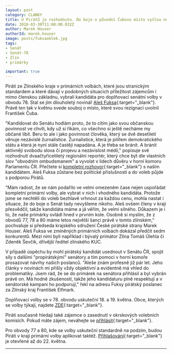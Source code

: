 ```yaml
---
layout: post
category: CLANKY
title: U Pirátů je rozhodnuto. Do boje o původní Čubovo místo vyšlou novináře Fuksu
date: 2018-03-30T11:00:00.032Z
author: Marek Houser
authorId: marek.houser
image: posts/fuksaoblek.jpg
tags: 
- Senát
- Senát-78
- Zlín
- primárky

important: true
---
```

Piráti ze Zlínského kraje v primárních volbách, které jsou stranickým standardem a které dávají v podobných situacích příležitost zájemcům i mimo členskou základnu, vybrali kandidáta pro doplňovací senátní volby v obvodu 78. Stal se jím dlouholetý novinář [Aleš Fuksa](https://www.alesfuksa.cz){:target="_blank"}. Právě ten tak v květnu svede souboj o místo, které svou rezignací uvolnil František Čuba.

"Kandidovat do Senátu hodlám proto, že to cítím jako svou občanskou povinnost ve chvíli, kdy už si říkám, co všechno si ještě necháme my občané líbit. Beru to ale i jako povinnost člověka, který se dvě desetiletí věnuje nezávislé žurnalistice. Žurnalistice, která je pilířem demokratického státu a která je nyní stále častěji napadána. A je třeba se bránit. A bránit aktivněji svobodu slova či projevu a nezávislost médií," popisuje své rozhodnutí dvaačtyřicetiletý regionální reportér, který chce být dle vlastních slov "obvodním ombudsmanem" a vyvolat v lidech důvěru v horní komoru Parlamentu ČR. Přečtete si [kompletní rozhovor](https://zlinsky.pirati.cz/aktuality/rozhovor-s-kandidatem-alesem-fuksou.html){:target="_blank"} s naším kandidátem. Aleš Fuksa zůstane bez politické přislušnosti a do voleb půjde s podporou Pirátů.

"Mám radost, že se nám podařilo ve velmi omezeném čase nejen uspořádat kompletní primární volby, ale vybrat v nich i vhodného kandidáta. Protože jsme se nechtěli do voleb bezhlavě vrhnout za každou cenu, mohla nastat i situace, že do boje o Senát tady nevyšleme nikoho. Aleš ovšem členy v kraji přesvědčil, takže kandidáta máme a já věřím, že velmi silného. Důkazem je i to, že naše primárky ovládl hned v prvním kole. Osobně si myslím, že z obvodů 77, 78 a 80 máme letos největší šanci právě v tomto zlínském," pochvaluje si předseda krajského sdružení České pirátské strany Marek Houser. Aleš Fuksa ve zmíněných primárních volbách dokázal předčit sedm konkurentů. Mezi nimi byli například i bývalý primátor Zlína Tomáš Úlehla či Zdeněk Ševčík, dřívější ředitel zlínského KUC.

V případě úspěchu by mohl pirátský kandidát usednout v Senátu ČR, spojit síly s dalšími "propirátskými" senátory a tím pomoci v horní komoře prosazovat návrhy našich poslanců. "Aleše znám profesně již pár let. Jeho články v novinách mi přišly vždy objektivní a evidentně má vhled do problematiky. Jsem rád, že se do primárek na senátora přihlásil a byl vybrán právě on. Má hodně zkušeností, takže jeho kandidaturu plně respektuji a v senátorské kampani ho podporuji," řekl na adresu Fuksy pirátský poslanec za Zlínský kraj František Elfmark.

Doplňovací volby se v 78. obvodu uskuteční 18. a 19. května. Obce, kterých se volby týkají, najdete [ZDE](https://zlinsky.pirati.cz/volby-2018/senatni.html){:target="_blank"}.

Piráti současně hledají také zájemce o zasednutí v okrskových volebních komisích. Pokud máte zájem, neváhejte se [přihlásit](https://zlinsky.pirati.cz/volby-2018/ovk.html){:target="_blank"}.

Pro obvody 77 a 80, kde se volby uskuteční standardně na podzim, budou Piráti v kraji primární volby aplikovat taktéž. [Přihlašování](https://zlinsky.pirati.cz/aktuality/pirati-hledaji-kandidaty-do-senatu.html){:target="_blank"} je otevřené až do 22. května.

- - -
